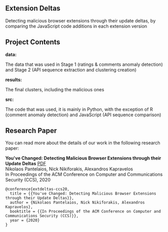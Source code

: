 <h2>Extension Deltas</h2>

Detecting malicious browser extensions through their update deltas, by comparing the JavaScript code additions in each extension version

<h2>Project Contents</h2>

**data:**

The data that was used in Stage 1 (ratings & comments anomaly detection) and Stage 2 (API sequence extraction and clustering creation)

**results:**

The final clusters, including the malicious ones

**src:**

The code that was used, it is mainly in Python, with the exception of R (comment anomaly detection) and JavaScript (API sequence comparison)

<h2>Research Paper</h2>

You can read more about the details of our work in the following research paper:

**You've Changed: Detecting Malicious Browser Extensions through their Update Deltas** [PDF](https://github.com/wspr-ncsu/extensiondeltas/blob/master/paper/extensionUpdateDeltas.pdf)<br/>
Nikolaos Pantelaios, Nick Nikiforakis, Alexandros Kapravelos<br/>
In Proceedings of the ACM Conference on Computer and Communications Security (CCS), 2020

```
@conference{extdeltas-ccs20,
  title = {{You've Changed: Detecting Malicious Browser Extensions through their Update Deltas}},
  author = {Nikolaos Pantelaios, Nick Nikiforakis, Alexandros Kapravelos},
  booktitle = {{In Proceedings of the ACM Conference on Computer and Communications Security (CCS)}},
  year = {2020}
}
```